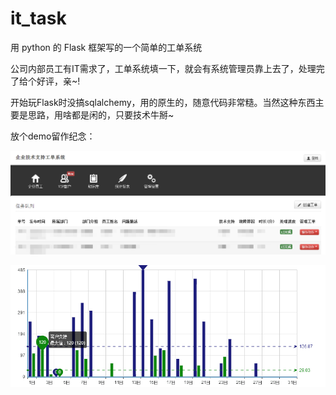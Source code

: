 # it_task


用 python 的 Flask 框架写的一个简单的工单系统

公司内部员工有IT需求了，工单系统填一下，就会有系统管理员靠上去了，处理完了给个好评，亲~! 

开始玩Flask时没搞sqlalchemy，用的原生的，随意代码非常糙。当然这种东西主要是思路，用啥都是闲的，只要技术牛掰~

放个demo留作纪念：


![demo](https://github.com/MorningSong/it_task/blob/master/demo/task.png)


![demo](https://github.com/MorningSong/it_task/blob/master/demo/report.png)